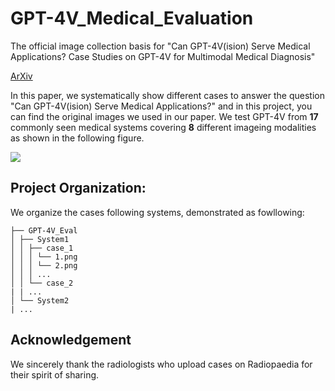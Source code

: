 # GPT-4V_Medical_Evaluation
The official image collection basis for "Can GPT-4V(ision) Serve Medical Applications? Case Studies on GPT-4V for Multimodal Medical Diagnosis"

[ArXiv](https://arxiv.org/abs/2310.09909)

In this paper, we systematically show different cases to answer the question "Can GPT-4V(ision) Serve Medical Applications?" and in this project, you can find the original images we used in our paper. We test GPT-4V from **17** commonly seen medical systems covering **8** different imageing modalities as shown in the following figure.

<img src="https://github.com/chaoyi-wu/GPT-4V_Medical_Evaluation/blob/main/teaser.png"/>

## Project Organization:
We organize the cases following systems, demonstrated as fowllowing: 
```
├── GPT-4V_Eval 
│ ├── System1 
│ │ ├── case_1 
│ │ │ └── 1.png 
│ │ │ └── 2.png 
│ │ │ ... 
│ │ └── case_2 
| | ... 
│ └── System2 
| ... 
```

## Acknowledgement
We sincerely thank the radiologists who upload cases on Radiopaedia for their spirit of sharing.
